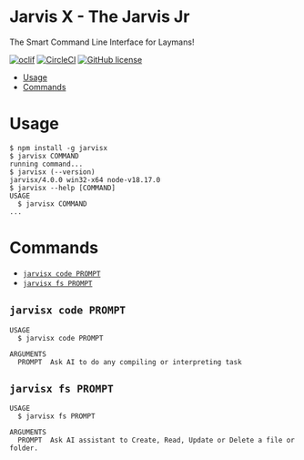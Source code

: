 Jarvis X - The Jarvis Jr
=================

The Smart Command Line Interface for Laymans!

[![oclif](https://img.shields.io/badge/cli-oclif-brightgreen.svg)](https://oclif.io)
[![CircleCI](https://circleci.com/gh/oclif/hello-world/tree/main.svg?style=shield)](https://circleci.com/gh/oclif/hello-world/tree/main)
[![GitHub license](https://img.shields.io/github/license/oclif/hello-world)](https://github.com/oclif/hello-world/blob/main/LICENSE)

<!-- toc -->
* [Usage](#usage)
* [Commands](#commands)
<!-- tocstop -->

# Usage
<!-- usage -->
```sh-session
$ npm install -g jarvisx
$ jarvisx COMMAND
running command...
$ jarvisx (--version)
jarvisx/4.0.0 win32-x64 node-v18.17.0
$ jarvisx --help [COMMAND]
USAGE
  $ jarvisx COMMAND
...
```
<!-- usagestop -->
# Commands
<!-- commands -->
* [`jarvisx code PROMPT`](#jarvisx-code-prompt)
* [`jarvisx fs PROMPT`](#jarvisx-fs-prompt)

## `jarvisx code PROMPT`

```
USAGE
  $ jarvisx code PROMPT

ARGUMENTS
  PROMPT  Ask AI to do any compiling or interpreting task
```

## `jarvisx fs PROMPT`

```
USAGE
  $ jarvisx fs PROMPT

ARGUMENTS
  PROMPT  Ask AI assistant to Create, Read, Update or Delete a file or folder.
```